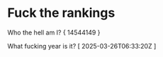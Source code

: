 # Fuck the rankings

Who the hell am I?
{ 14544149 }

What fucking year is it?
[ 2025-03-26T06:33:20Z ]
